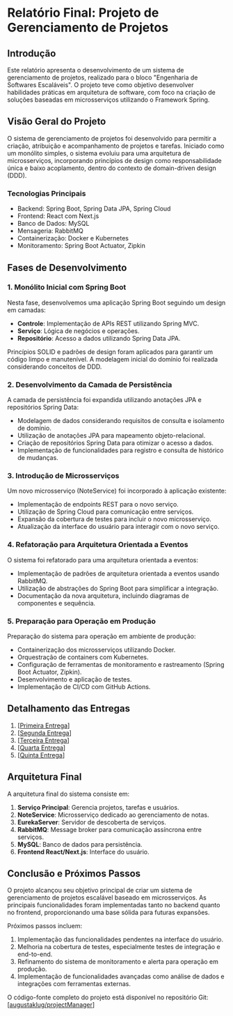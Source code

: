 # Relatório Final: Projeto de Gerenciamento de Projetos

## Introdução

Este relatório apresenta o desenvolvimento de um sistema de gerenciamento de projetos, realizado para o bloco "Engenharia de Softwares Escaláveis". 
O projeto teve como objetivo desenvolver habilidades práticas em arquitetura de software, com foco na criação de soluções baseadas em microsserviços 
utilizando o Framework Spring.

## Visão Geral do Projeto

O sistema de gerenciamento de projetos foi desenvolvido para permitir a criação, atribuição e acompanhamento de projetos e tarefas. 
Iniciado como um monólito simples, o sistema evoluiu para uma arquitetura de microsserviços, incorporando princípios de design como 
responsabilidade única e baixo acoplamento, dentro do contexto de domain-driven design (DDD).

### Tecnologias Principais

- Backend: Spring Boot, Spring Data JPA, Spring Cloud
- Frontend: React com Next.js
- Banco de Dados: MySQL
- Mensageria: RabbitMQ
- Containerização: Docker e Kubernetes
- Monitoramento: Spring Boot Actuator, Zipkin

## Fases de Desenvolvimento

### 1. Monólito Inicial com Spring Boot

Nesta fase, desenvolvemos uma aplicação Spring Boot seguindo um design em camadas:

- **Controle**: Implementação de APIs REST utilizando Spring MVC.
- **Serviço**: Lógica de negócios e operações.
- **Repositório**: Acesso a dados utilizando Spring Data JPA.

Princípios SOLID e padrões de design foram aplicados para garantir um código limpo e manutenível. 
A modelagem inicial do domínio foi realizada considerando conceitos de DDD.

### 2. Desenvolvimento da Camada de Persistência

A camada de persistência foi expandida utilizando anotações JPA e repositórios Spring Data:

- Modelagem de dados considerando requisitos de consulta e isolamento de domínio.
- Utilização de anotações JPA para mapeamento objeto-relacional.
- Criação de repositórios Spring Data para otimizar o acesso a dados.
- Implementação de funcionalidades para registro e consulta de histórico de mudanças.

### 3. Introdução de Microsserviços

Um novo microsserviço (NoteService) foi incorporado à aplicação existente:

- Implementação de endpoints REST para o novo serviço.
- Utilização de Spring Cloud para comunicação entre serviços.
- Expansão da cobertura de testes para incluir o novo microsserviço.
- Atualização da interface do usuário para interagir com o novo serviço.

### 4. Refatoração para Arquitetura Orientada a Eventos

O sistema foi refatorado para uma arquitetura orientada a eventos:

- Implementação de padrões de arquitetura orientada a eventos usando RabbitMQ.
- Utilização de abstrações do Spring Boot para simplificar a integração.
- Documentação da nova arquitetura, incluindo diagramas de componentes e sequência.

### 5. Preparação para Operação em Produção

Preparação do sistema para operação em ambiente de produção:

- Containerização dos microsserviços utilizando Docker.
- Orquestração de containers com Kubernetes.
- Configuração de ferramentas de monitoramento e rastreamento (Spring Boot Actuator, Zipkin).
- Desenvolvimento e aplicação de testes.
- Implementação de CI/CD com GitHub Actions.

## Detalhamento das Entregas
1. [[Primeira Entrega](https://github.com/augustaklug/projectManager/blob/5edba5f65d9f7243b448e74079a4b3efc49cb949/docs/entrega/primeiraEntrega.md)]
2. [[Segunda Entrega](https://github.com/augustaklug/projectManager)]
3. [[Terceira Entrega](https://github.com/augustaklug/projectManager)]
4. [[Quarta Entrega](https://github.com/augustaklug/projectManager)]
5. [[Quinta Entrega](https://github.com/augustaklug/projectManager)]

## Arquitetura Final

A arquitetura final do sistema consiste em:

1. **Serviço Principal**: Gerencia projetos, tarefas e usuários.
2. **NoteService**: Microsserviço dedicado ao gerenciamento de notas.
3. **EurekaServer**: Servidor de descoberta de serviços.
4. **RabbitMQ**: Message broker para comunicação assíncrona entre serviços.
5. **MySQL**: Banco de dados para persistência.
6. **Frontend React/Next.js**: Interface do usuário.

## Conclusão e Próximos Passos

O projeto alcançou seu objetivo principal de criar um sistema de gerenciamento de projetos escalável baseado em microsserviços. As principais funcionalidades foram implementadas tanto no backend quanto no frontend, proporcionando uma base sólida para futuras expansões.

Próximos passos incluem:
1. Implementação das funcionalidades pendentes na interface do usuário.
2. Melhoria na cobertura de testes, especialmente testes de integração e end-to-end.
3. Refinamento do sistema de monitoramento e alerta para operação em produção.
4. Implementação de funcionalidades avançadas como análise de dados e integrações com ferramentas externas.

O código-fonte completo do projeto está disponível no repositório Git: [[augustaklug/projectManager](https://github.com/augustaklug/projectManager)]

